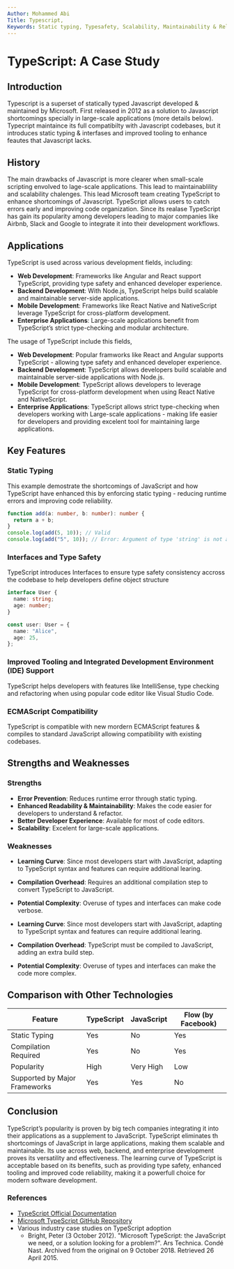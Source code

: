 ```yaml
---
Author: Mohammed Abi
Title: Typescript,
Keywords: Static typing, Typesafety, Scalability, Maintainability & Reliability
---
```


# TypeScript: A Case Study

## Introduction

Typescript is a superset of statically typed Javascript developed & maintained by Microsoft. First released in 2012 as a solution to Javascript shortcomings specially in large-scale applications (more details below). Typecript maintaince its full compatibilty with Javascript codebases, but it introduces static typing & interfases and improved tooling to enhance feautes that Javascript lacks.

## History

The main drawbacks of Javascript is more clearer when small-scale scripting envolved to lage-scale applications. This lead to maintainablility and scalability chalenges. This lead Microsoft team creating TypeScript to enhance shortcomings of Javascript. TypeScript allows users to catch errors early and improving code organization. Since its realase TypeScript has gain its popularity among developers leading to major companies like Airbnb, Slack and Google to integrate it into their development workflows.

## Applications

TypeScript is used across various development fields, including:

- **Web Development**: Frameworks like Angular and React support TypeScript, providing type safety and enhanced developer experience.
- **Backend Development**: With Node.js, TypeScript helps build scalable and maintainable server-side applications.
- **Mobile Development**: Frameworks like React Native and NativeScript leverage TypeScript for cross-platform development.
- **Enterprise Applications**: Large-scale applications benefit from TypeScript’s strict type-checking and modular architecture.

The usage of TypeScript include this fields,

- **Web Development**: Popular framworks like React and Angular supports TypeScript - allowing type safety and enhanced developer experience.
- **Backend Development**: TypeScript allows developers build scalable and maintainable server-side applications with Node.js.
- **Mobile Development**: TypeScript allows developers to leverage TypeScript for cross-platform development when using React Native and NativeScript.
- **Enterprise Applications**: TypeScript allows strict type-checking when developers working with Large-scale applications - making life easier for developers and providing excelent tool for maintaining large applications.

## Key Features

### Static Typing

This example demostrate the shortcomings of JavaScript and how TypeScript have enhanced this by enforcing static typing - reducing runtime errors and improving code reliability.

```typescript
function add(a: number, b: number): number {
  return a + b;
}
console.log(add(5, 10)); // Valid
console.log(add("5", 10)); // Error: Argument of type 'string' is not assignable to parameter of type 'number'
```

### Interfaces and Type Safety

TypeScript introduces Interfaces to ensure type safety consistency accross the codebase to help developers define object structure

```typescript
interface User {
  name: string;
  age: number;
}

const user: User = {
  name: "Alice",
  age: 25,
};
```

### Improved Tooling and Integrated Development Environment (IDE) Support

TypeScript helps developers with features like IntelliSense, type checking and refactoring when using popular code editor like Visual Studio Code.

### ECMAScript Compatibility

TypeScript is compatible with new mordern ECMAScript features & compiles to standard JavaScript allowing compatibility with existing codebases.

## Strengths and Weaknesses

### Strengths

- **Error Prevention**: Reduces runtime error through static typing.
- **Enhanced Readability & Maintainability**: Makes the code easier for developers to understand & refactor.
- **Better Developer Experience**: Available for most of code editors.
- **Scalability**: Excelent for large-scale applications.

### Weaknesses

- **Learning Curve**: Since most developers start with JavaScript, adapting to TypeScript syntax and features can require additional learing.
- **Compilation Overhead**: Requires an additional compilation step to convert TypeScript to JavaScript.
- **Potential Complexity**: Overuse of types and interfaces can make code verbose.

- **Learning Curve**: Since most developers start with JavaScript, adapting to TypeScript syntax and features can require additional learing.
- **Compilation Overhead**: TypeScript must be compiled to JavaScript, adding an extra build step.
- **Potential Complexity**: Overuse of types and interfaces can make the code more complex.

## Comparison with Other Technologies

| Feature                       | TypeScript | JavaScript | Flow (by Facebook) |
| ----------------------------- | ---------- | ---------- | ------------------ |
| Static Typing                 | Yes        | No         | Yes                |
| Compilation Required          | Yes        | No         | Yes                |
| Popularity                    | High       | Very High  | Low                |
| Supported by Major Frameworks | Yes        | Yes        | No                 |

## Conclusion

TypeScript’s popularity is proven by big tech companies integrating it into their applications as a supplement to JavaScript. TypeScript eliminates th shortcomings of JavaScript in large applications, making them scalable and maintainable. Its use across web, backend, and enterprise development proves its versatility and effectiveness. The learning curve of TypeScript is acceptable based on its benefits, such as providing type safety, enhanced tooling and improved code reliability, making it a powerfull choice for modern software development.

### References

- [TypeScript Official Documentation](https://www.typescriptlang.org/)
- [Microsoft TypeScript GitHub Repository](https://github.com/microsoft/TypeScript)
- Various industry case studies on TypeScript adoption
  - Bright, Peter (3 October 2012). "Microsoft TypeScript: the JavaScript we need, or a solution looking for a problem?". Ars Technica. Condé Nast. Archived from the original on 9 October 2018. Retrieved 26 April 2015.
